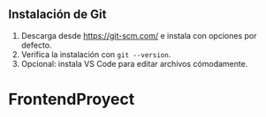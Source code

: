 ## Instalación de Git
1. Descarga desde https://git-scm.com/ e instala con opciones por defecto.
2. Verifica la instalación con `git --version`.
3. Opcional: instala VS Code para editar archivos cómodamente.
# FrontendProyect
